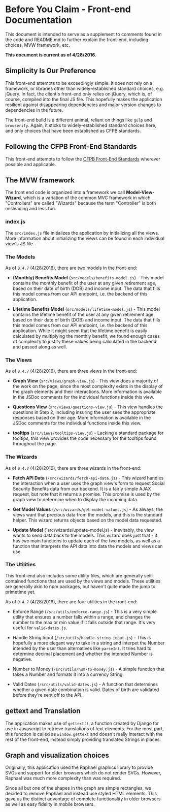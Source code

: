 
# Before You Claim - Front-end Documentation

This document is intended to serve as a supplement to comments found in the
code and README.md to further explain the front-end, including choices, MVW
framework, etc.

__This document is current as of 4/28/2016.__

## Simplicity Is Our Preference

This front-end attempts to be exceedingly simple. It does not rely on a
framework, or libraries other than widely-established standard choices, e.g.
jQuery. In fact, the client's front-end only relies on jQuery, which is, of
course, compiled into the final JS file. This hopefully makes the application
resilient against disappearing dependencies and major version changes to
dependencies in the future.

The front-end build is a different animal, reliant on things like `gulp`
and `browserify`. Again, it sticks to widely-established standard choices
here, and only choices that have been established as CFPB standards.

## Following the CFPB Front-End Standards

This front-end attempts to follow the [CFPB Front-End
Standards](https://github.com/cfpb/front-end) wherever possible and
applicable.

## The MVW framework

The front end code is organized into a framework we call __Model-View-
Wizard__, which is a variation of the common MVC framework in which
"Controllers" are called "Wizards" because the term "Controller" is both
misleading and less fun.

### index.js

The `src/index.js` file initializes the application by initializing all the
views. More information about initializing the views can be found in each
individual view's JS file.

### The Models

As of `0.4.7` (4/28/2016), there are two models in the front-end:

* __(Monthly) Benefits Model__ (`src/models/benefits-model.js`) - This model
contains the monthly benefit of the user at any given retirement age, based on
their date of birth (DOB) and income input. The data that fills this model
comes from our API endpoint, i.e. the backend of this application.

* __Lifetime Benefits Model__ (`src/models/lifetime-model.js`) - This model
contains the lifetime benefit of the user at any given retirement age, based
on their date of birth (DOB) and income input. The data that fills this model
comes from our API endpoint, i.e. the backend of this application. While it
might seem that the lifetime benefit is easily calculated by multiplying the
monthly benefit, we found enough cases of complexity to justify these values
being calculated in the backend and passed along as well.

### The Views

As of `0.4.7` (4/28/2016), there are three views in the front-end:

* __Graph View__ (`src/views/graph-view.js`) - This view does a majority of the
work on the page, since the most complexity exists in the display of the graph
elements and their interactions. More information is available in the JSDoc
comments for the individual functions inside this view.

* __Questions View__ (`src/views/questions-view.js`) - This view handles the
questions in Step 2, including insuring the user sees the appropriate
responses based on their age. More information is available in the JSDoc
comments for the individual functions inside this view.

* __tooltips__ (`src/views/tooltips-view.js`) - Lacking a standard package for
tooltips, this view provides the code necessary for the tooltips found
throughout the page.

### The Wizards

As of `0.4.7` (4/28/2016), there are three wizards in the front-end:

* __Fetch API Data__ (`/src/wizards/fetch-api-data.js`) - This wizard handles
the interaction when a user uses the graph view's form to request Social
Security Benefits data from our backend. It is a fairly simple AJAX request,
but note that it returns a promise. This promise is used by the graph view to
determine when to display the incoming data.

* __Get Model Values__ (`/src/wizards/get-model-values.js`) - As always, the
views want that precious data from the models, and this is the standard
helper. This wizard returns objects based on the model data requested.

* __Update Model__ (`src/wizards/update-model.js) - Inevitably, the view wants
to send data back to the models. This wizard does just that - it has two main
functions to update each of the two models, as well as a function that
interprets the API data into data the models and views can use.

### The Utilities

This front-end also includes some utility files, which are generally self-
contained functions that are used by the views and models. These utilities are
generally akin to npm packages, but haven't quite made the jump to primetime
yet.

As of `0.4.7` (4/28/2016), there are four utilities in the front-end:

* Enforce Range (`/src/utils/enforce-range.js`) - This is a very simple
utility that ensures a number falls within a range, and changes the number to
the max or min value if it falls outside that range. It's very useful for
`valid-dates.js`.

* Handle String Input (`/src/utils/handle-string-input.js`) - This is
hopefully a more elegant way to take in a string and interpet the Number
intended by the user than alternatives like `parseInt`. It tries hard to
determine decimal placement and whether the intended Number is negative.

* Number to Money (`/src/utils/num-to-money.js`) - A simple function that
takes a Number and formats it into a currency String.

* Valid Dates (`/src/utils/valid-dates.js`) - A function that determines
whether a given date combination is valid. Dates of birth are validated
before they're sent off to the API.


## gettext and Translation

The application makes use of `gettext()`, a function created by Django
for use in Javascript to retrieve translations of text elements. For the
most part, this function is called as `window.gettext` and doesn't really
interact with the rest of the front-end, instead simply providing translated
Strings in places.

## Graph and visualization choices

Originally, this application used the Raphael graphics library to provide
SVGs and support for older browsers which do not render SVGs. However, Raphael
was much more complexity than was required.

Since all but one of the shapes in the graph are simple rectangles, we decided
to remove Raphael and instead use styled HTML elements. This gave us the distinct
advantage of complete functionality in older browsers as well as easy fidelity
in mobile browsers. 
